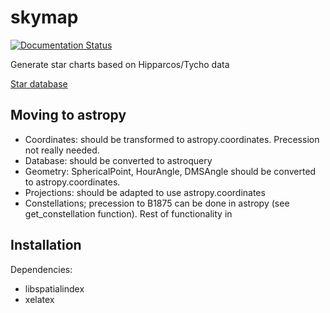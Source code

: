 # skymap
[![Documentation Status](https://readthedocs.org/projects/skymap/badge/?version=latest)](https://skymap.readthedocs.io/en/latest/?badge=latest)

Generate star charts based on Hipparcos/Tycho data

[Star database](skymap/stars/star_database.md)

## Moving to astropy

* Coordinates: should be transformed to astropy.coordinates. Precession not really needed.
* Database: should be converted to astroquery
* Geometry: SphericalPoint, HourAngle, DMSAngle should be converted to astropy.coordinates.
* Projections: should be adapted to use astropy.coordinates
* Constellations; precession to B1875 can be done in astropy (see get_constellation function). Rest of functionality in
 
## Installation
Dependencies:
* libspatialindex
* xelatex
 